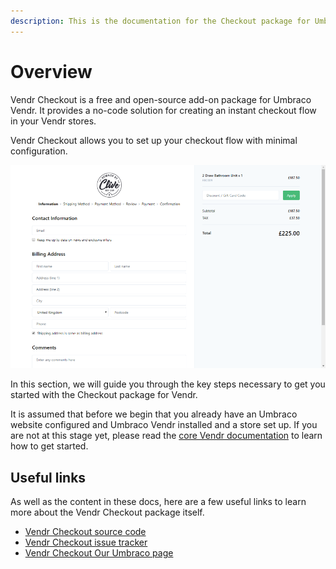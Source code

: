 ```yaml
---
description: This is the documentation for the Checkout package for Umbraco Vendr.
---
```


# Overview

Vendr Checkout is a free and open-source add-on package for Umbraco Vendr. It provides a no-code solution for creating an instant checkout flow in your Vendr stores.

Vendr Checkout allows you to set up your checkout flow with minimal configuration.

![A look at how the default Checkout flow appear on the frontend.](../.gitbook/assets/002.png)

In this section, we will guide you through the key steps necessary to get you started with the Checkout package for Vendr.

It is assumed that before we begin that you already have an Umbraco website configured and Umbraco Vendr installed and a store set up. If you are not at this stage yet, please read the [core Vendr documentation](../../../../core/) to learn how to get started.

## Useful links

As well as the content in these docs, here are a few useful links to learn more about the Vendr Checkout package itself.

* [Vendr Checkout source code](https://github.com/vendrhub/vendr-checkout)
* [Vendr Checkout issue tracker](https://github.com/vendrhub/vendr-checkout/issues)
* [Vendr Checkout Our Umbraco page](https://our.umbraco.com/packages/backoffice-extensions/vendr-checkout/)
